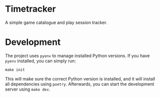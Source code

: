 # Timetracker

A simple game catalogue and play session tracker.

# Development

The project uses `pyenv` to manage installed Python versions.
If you have `pyenv` installed, you can simply run:

```
make init
```

This will make sure the correct Python version is installed, and it will install all dependencies using `poetry`.
Afterwards, you can start the development server using `make dev`.